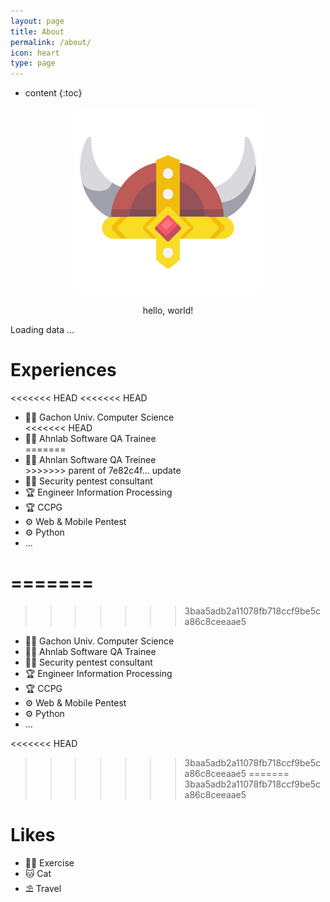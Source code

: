 ```yaml
---
layout: page
title: About
permalink: /about/
icon: heart
type: page
---
```


* content
{:toc}







<div class="about">
  <div class="about-profile">
    <div class="about-profile-image" style="text-align: center;">
      <img src="https://raw.githubusercontent.com/kkogggokk/kkogggokk.github.io/master/_assets/img/_SIG_kkogggokk.png" alt="kkogggokk" width='300' height='300'>
    </div>
    <div class="about-profile-content" style="text-align: center;">
    <p>    hello, world!     </p>
    </div>
  </div>
</div>

<!-- <div class="about-profile-content-contacts">
  <li>
      <span>Seoul, Republic of Korea</span>
  </li>
  <li>
      <a href="mailto:{{site.email}}" title="email">
      <i class="fa fa-envelope-o" aria-hidden="true"></i>E-mail</a>
  </li>
  <li>
      <a href="https://github.com/{{site.github_username}}" title="GitHub"><i class="fa fa-github" aria-hidden="true"></i>GitHub</a>
  </li>
  <li>
    <a href="https://www.linkedin.com/in/{{site.linkedIn_username}}" title="LinkedIn"><i class="fa fa-linkedin" aria-hidden="true"></i>LinkedIn</a>
  </li>
  <li>
      <a href="https://twitter.com/{{site.twitter_username}}" title="Twitter"><i class="fa fa-twitter" aria-hidden="true"></i>Twitter</a>
  </li>
</div> -->

<div class="about-github-calendar">
  <script src="https://unpkg.com/github-calendar@latest/dist/github-calendar.min.js"></script>
  <link rel="stylesheet" href="https://unpkg.com/github-calendar@latest/dist/github-calendar-responsive.css"/>
  <div>
      <!-- Prepare a container for your calendar. -->
      <!-- <div style="text-align: center;"><strong>나의 GitHub Contribution 그래프</strong></div> -->
      <div class="calendar">
          <!-- Loading stuff -->
          Loading data ...
      </div>
  </div>
  <script>
      GitHubCalendar(".calendar", "kkogggokk", { responsive: true, tooltips: false, global_stats: false}).then(function() {
          // delete the space underneath the module bar which is caused by minheight 
          document.getElementsByClassName('calendar')[0].style.minHeight = "100px";
          // hide more and less legen below the contribution graph
          document.getElementsByClassName('contrib-legend')[0].style.display = "none";
      });
  </script>
</div>

# Experiences 
<<<<<<< HEAD
<<<<<<< HEAD
  <div class="about-content">
    <div class="about-content-left">
      <!-- <h2><i class="fas fa-hat-wizard fa-fw"></i> Experiences</h2> --> 
      <ul>
        <li>🧑‍🎓 Gachon Univ. Computer Science</li>
<<<<<<< HEAD
        <li>🧑‍💻 Ahnlab Software QA Trainee</li>
=======
        <li>🧑‍💻 Ahnlan Software QA Treinee</li>
>>>>>>> parent of 7e82c4f... update
        <li>🧑‍💻 Security pentest consultant</li>
        <li>🏆 Engineer Information Processing</li>
        <li>🏆 CCPG</li>
        <li>⚙️ Web & Mobile Pentest</li>
        <li>⚙️ Python</li>
        <li>...</li>
      </ul>
    </div>
  </div>
  
=======
=======
>>>>>>> 3baa5adb2a11078fb718ccf9be5ca86c8ceeaae5
<div class="about-content-left">
  <ul>
    <li>🧑‍🎓 Gachon Univ. Computer Science</li>
    <li>🧑‍💻 Ahnlab Software QA Trainee</li>
    <li>🧑‍💻 Security pentest consultant</li>
    <li>🏆 Engineer Information Processing</li>
    <li>🏆 CCPG</li>
    <li>⚙️ Web & Mobile Pentest</li>
    <li>⚙️ Python</li>
    <li>...</li>
  </ul>
</div>

<<<<<<< HEAD
>>>>>>> 3baa5adb2a11078fb718ccf9be5ca86c8ceeaae5
=======
>>>>>>> 3baa5adb2a11078fb718ccf9be5ca86c8ceeaae5
# Likes 
<div class="about-content-right">
    <!-- <h2><i class="far fa-thumbs-up fa-fw"></i> Likes</h2> -->
    <ul>
    <li>🏋️‍♀️ Exercise</li>
    <li>🐱 Cat</li>
    <li>⛱ Travel</li>
    </ul>
</div>